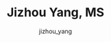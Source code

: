 ---
# this is autogenerated: do not edit
title: Jizhou Yang, MS
author: jizhou_yang
layout: author-bio
jobtitle: Application Analyst
bio: Geltor Inc
type: alumn
excerpt: "Data science intern, 2017-2018."
header:
  teaser: /assets/images/people/bio-yang.jpg
papers: 
---